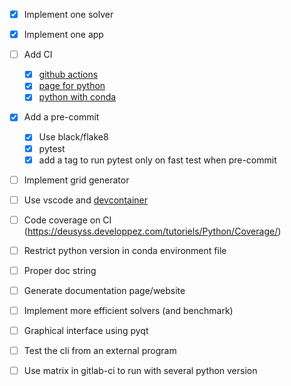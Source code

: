 - [x] Implement one solver
- [x] Implement one app
- [ ] Add CI
  - [x] [github actions](https://docs.github.com/en/actions/learn-github-actions/understanding-github-actions)
  - [x] [page for python](https://docs.github.com/en/actions/automating-builds-and-tests/building-and-testing-python)
  - [x] [python with conda](https://autobencoder.com/2020-08-24-conda-actions/)
- [x] Add a pre-commit
  - [x] Use black/flake8
  - [x] pytest
  - [x] add a tag to run pytest only on fast test when pre-commit
- [ ] Implement grid generator
- [ ] Use vscode and [devcontainer](https://www.youtube.com/watch?v=FvUpjdWnibo)
- [ ] Code coverage on CI (https://deusyss.developpez.com/tutoriels/Python/Coverage/)
- [ ] Restrict python version in conda environment file

- [ ] Proper doc string
- [ ] Generate documentation page/website

- [ ] Implement more efficient solvers (and benchmark)

- [ ] Graphical interface using pyqt

- [ ] Test the cli from an external program
- [ ] Use matrix in gitlab-ci to run with several python version
